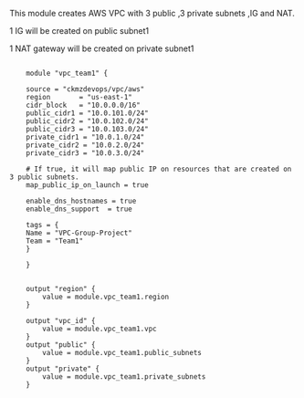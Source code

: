This module creates AWS VPC with 3 public ,3 private subnets ,IG and NAT.

1 IG will be created on public subnet1

1 NAT gateway will be created on private subnet1



```

    module "vpc_team1" {

    source = "ckmzdevops/vpc/aws"
    region       = "us-east-1"
    cidr_block   = "10.0.0.0/16"
    public_cidr1 = "10.0.101.0/24"
    public_cidr2 = "10.0.102.0/24"
    public_cidr3 = "10.0.103.0/24"
    private_cidr1 = "10.0.1.0/24"
    private_cidr2 = "10.0.2.0/24"
    private_cidr3 = "10.0.3.0/24"

    # If true, it will map public IP on resources that are created on 3 public subnets.
    map_public_ip_on_launch = true

    enable_dns_hostnames = true
    enable_dns_support  = true

    tags = {
    Name = "VPC-Group-Project"
    Team = "Team1"
    }

    }   


    output "region" {
        value = module.vpc_team1.region
    }

    output "vpc_id" {
        value = module.vpc_team1.vpc
    }
    output "public" {
        value = module.vpc_team1.public_subnets
    }
    output "private" {
        value = module.vpc_team1.private_subnets
    }


```
